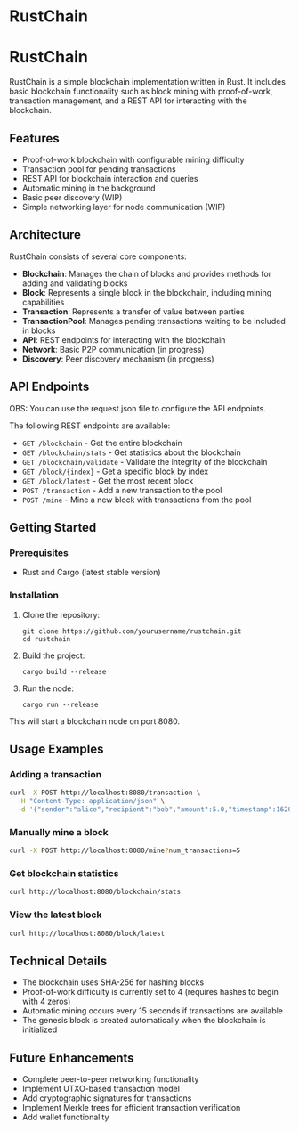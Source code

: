 # RustChain

# RustChain

RustChain is a simple blockchain implementation written in Rust. It includes basic blockchain functionality such as block mining with proof-of-work, transaction management, and a REST API for interacting with the blockchain.

## Features

- Proof-of-work blockchain with configurable mining difficulty
- Transaction pool for pending transactions
- REST API for blockchain interaction and queries
- Automatic mining in the background
- Basic peer discovery (WIP)
- Simple networking layer for node communication (WIP)

## Architecture

RustChain consists of several core components:

- **Blockchain**: Manages the chain of blocks and provides methods for adding and validating blocks
- **Block**: Represents a single block in the blockchain, including mining capabilities
- **Transaction**: Represents a transfer of value between parties
- **TransactionPool**: Manages pending transactions waiting to be included in blocks
- **API**: REST endpoints for interacting with the blockchain
- **Network**: Basic P2P communication (in progress)
- **Discovery**: Peer discovery mechanism (in progress)

## API Endpoints

OBS: You can use the request.json file to configure the API endpoints.

The following REST endpoints are available:

- `GET /blockchain` - Get the entire blockchain
- `GET /blockchain/stats` - Get statistics about the blockchain
- `GET /blockchain/validate` - Validate the integrity of the blockchain
- `GET /block/{index}` - Get a specific block by index
- `GET /block/latest` - Get the most recent block
- `POST /transaction` - Add a new transaction to the pool
- `POST /mine` - Mine a new block with transactions from the pool

## Getting Started

### Prerequisites

- Rust and Cargo (latest stable version)

### Installation

1. Clone the repository:
   ```
   git clone https://github.com/yourusername/rustchain.git
   cd rustchain
   ```

2. Build the project:
   ```
   cargo build --release
   ```

3. Run the node:
   ```
   cargo run --release
   ```

This will start a blockchain node on port 8080.

## Usage Examples

### Adding a transaction

```bash
curl -X POST http://localhost:8080/transaction \
  -H "Content-Type: application/json" \
  -d '{"sender":"alice","recipient":"bob","amount":5.0,"timestamp":1620000000}'
```

### Manually mine a block

```bash
curl -X POST http://localhost:8080/mine?num_transactions=5
```

### Get blockchain statistics

```bash
curl http://localhost:8080/blockchain/stats
```

### View the latest block

```bash
curl http://localhost:8080/block/latest
```

## Technical Details

- The blockchain uses SHA-256 for hashing blocks
- Proof-of-work difficulty is currently set to 4 (requires hashes to begin with 4 zeros)
- Automatic mining occurs every 15 seconds if transactions are available
- The genesis block is created automatically when the blockchain is initialized

## Future Enhancements

- Complete peer-to-peer networking functionality
- Implement UTXO-based transaction model
- Add cryptographic signatures for transactions
- Implement Merkle trees for efficient transaction verification
- Add wallet functionality
